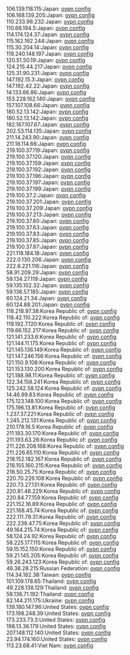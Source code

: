 106.139.118.115:Japan: [ovpn config](vpn/106_139_118_115.ovpn)  
106.168.139.205:Japan: [ovpn config](vpn/106_168_139_205.ovpn)  
110.233.98.232:Japan: [ovpn config](vpn/110_233_98_232.ovpn)  
110.66.194.5:Japan: [ovpn config](vpn/110_66_194_5.ovpn)  
114.174.124.37:Japan: [ovpn config](vpn/114_174_124_37.ovpn)  
115.162.192.244:Japan: [ovpn config](vpn/115_162_192_244.ovpn)  
115.30.204.14:Japan: [ovpn config](vpn/115_30_204_14.ovpn)  
119.240.148.197:Japan: [ovpn config](vpn/119_240_148_197.ovpn)  
120.51.50.19:Japan: [ovpn config](vpn/120_51_50_19.ovpn)  
124.215.44.217:Japan: [ovpn config](vpn/124_215_44_217.ovpn)  
125.31.90.231:Japan: [ovpn config](vpn/125_31_90_231.ovpn)  
147.192.15.3:Japan: [ovpn config](vpn/147_192_15_3.ovpn)  
147.192.42.22:Japan: [ovpn config](vpn/147_192_42_22.ovpn)  
14.133.66.86:Japan: [ovpn config](vpn/14_133_66_86.ovpn)  
153.228.162.140:Japan: [ovpn config](vpn/153_228_162_140.ovpn)  
157.107.108.66:Japan: [ovpn config](vpn/157_107_108_66.ovpn)  
180.52.13.142:Japan: [ovpn config](vpn/180_52_13_142.ovpn)  
180.52.13.142:Japan: [ovpn config](vpn/180_52_13_142.ovpn)  
182.167.107.67:Japan: [ovpn config](vpn/182_167_107_67.ovpn)  
202.53.114.135:Japan: [ovpn config](vpn/202_53_114_135.ovpn)  
211.14.243.90:Japan: [ovpn config](vpn/211_14_243_90.ovpn)  
211.18.114.66:Japan: [ovpn config](vpn/211_18_114_66.ovpn)  
219.100.37.119:Japan: [ovpn config](vpn/219_100_37_119.ovpn)  
219.100.37.120:Japan: [ovpn config](vpn/219_100_37_120.ovpn)  
219.100.37.159:Japan: [ovpn config](vpn/219_100_37_159.ovpn)  
219.100.37.192:Japan: [ovpn config](vpn/219_100_37_192.ovpn)  
219.100.37.196:Japan: [ovpn config](vpn/219_100_37_196.ovpn)  
219.100.37.197:Japan: [ovpn config](vpn/219_100_37_197.ovpn)  
219.100.37.199:Japan: [ovpn config](vpn/219_100_37_199.ovpn)  
219.100.37.2:Japan: [ovpn config](vpn/219_100_37_2.ovpn)  
219.100.37.201:Japan: [ovpn config](vpn/219_100_37_201.ovpn)  
219.100.37.209:Japan: [ovpn config](vpn/219_100_37_209.ovpn)  
219.100.37.213:Japan: [ovpn config](vpn/219_100_37_213.ovpn)  
219.100.37.60:Japan: [ovpn config](vpn/219_100_37_60.ovpn)  
219.100.37.63:Japan: [ovpn config](vpn/219_100_37_63.ovpn)  
219.100.37.83:Japan: [ovpn config](vpn/219_100_37_83.ovpn)  
219.100.37.85:Japan: [ovpn config](vpn/219_100_37_85.ovpn)  
219.100.37.87:Japan: [ovpn config](vpn/219_100_37_87.ovpn)  
221.118.184.18:Japan: [ovpn config](vpn/221_118_184_18.ovpn)  
222.0.130.206:Japan: [ovpn config](vpn/222_0_130_206.ovpn)  
222.6.221.116:Japan: [ovpn config](vpn/222_6_221_116.ovpn)  
58.91.209.29:Japan: [ovpn config](vpn/58_91_209_29.ovpn)  
59.134.27.119:Japan: [ovpn config](vpn/59_134_27_119.ovpn)  
59.135.102.32:Japan: [ovpn config](vpn/59_135_102_32.ovpn)  
59.136.57.185:Japan: [ovpn config](vpn/59_136_57_185.ovpn)  
60.124.21.34:Japan: [ovpn config](vpn/60_124_21_34.ovpn)  
60.124.88.201:Japan: [ovpn config](vpn/60_124_88_201.ovpn)  
118.218.97.38:Korea Republic of: [ovpn config](vpn/118_218_97_38.ovpn)  
118.42.110.222:Korea Republic of: [ovpn config](vpn/118_42_110_222.ovpn)  
119.192.7.120:Korea Republic of: [ovpn config](vpn/119_192_7_120.ovpn)  
119.66.152.217:Korea Republic of: [ovpn config](vpn/119_66_152_217.ovpn)  
121.141.233.6:Korea Republic of: [ovpn config](vpn/121_141_233_6.ovpn)  
121.144.11.175:Korea Republic of: [ovpn config](vpn/121_144_11_175.ovpn)  
121.145.136.149:Korea Republic of: [ovpn config](vpn/121_145_136_149.ovpn)  
121.147.246.156:Korea Republic of: [ovpn config](vpn/121_147_246_156.ovpn)  
121.150.9.108:Korea Republic of: [ovpn config](vpn/121_150_9_108.ovpn)  
121.153.130.200:Korea Republic of: [ovpn config](vpn/121_153_130_200.ovpn)  
121.188.98.11:Korea Republic of: [ovpn config](vpn/121_188_98_11.ovpn)  
122.34.158.241:Korea Republic of: [ovpn config](vpn/122_34_158_241.ovpn)  
125.242.58.124:Korea Republic of: [ovpn config](vpn/125_242_58_124.ovpn)  
14.46.99.83:Korea Republic of: [ovpn config](vpn/14_46_99_83.ovpn)  
175.123.148.100:Korea Republic of: [ovpn config](vpn/175_123_148_100.ovpn)  
175.196.13.81:Korea Republic of: [ovpn config](vpn/175_196_13_81.ovpn)  
1.237.37.221:Korea Republic of: [ovpn config](vpn/1_237_37_221.ovpn)  
1.245.212.131:Korea Republic of: [ovpn config](vpn/1_245_212_131.ovpn)  
210.178.16.5:Korea Republic of: [ovpn config](vpn/210_178_16_5.ovpn)  
211.183.30.170:Korea Republic of: [ovpn config](vpn/211_183_30_170.ovpn)  
211.193.63.26:Korea Republic of: [ovpn config](vpn/211_193_63_26.ovpn)  
211.226.208.168:Korea Republic of: [ovpn config](vpn/211_226_208_168.ovpn)  
211.226.65.110:Korea Republic of: [ovpn config](vpn/211_226_65_110.ovpn)  
218.152.182.167:Korea Republic of: [ovpn config](vpn/218_152_182_167.ovpn)  
218.155.160.215:Korea Republic of: [ovpn config](vpn/218_155_160_215.ovpn)  
218.50.25.75:Korea Republic of: [ovpn config](vpn/218_50_25_75.ovpn)  
220.70.226.108:Korea Republic of: [ovpn config](vpn/220_70_226_108.ovpn)  
220.73.27.131:Korea Republic of: [ovpn config](vpn/220_73_27_131.ovpn)  
220.81.48.229:Korea Republic of: [ovpn config](vpn/220_81_48_229.ovpn)  
220.84.77.159:Korea Republic of: [ovpn config](vpn/220_84_77_159.ovpn)  
221.152.16.89:Korea Republic of: [ovpn config](vpn/221_152_16_89.ovpn)  
221.168.45.74:Korea Republic of: [ovpn config](vpn/221_168_45_74.ovpn)  
222.111.79.31:Korea Republic of: [ovpn config](vpn/222_111_79_31.ovpn)  
222.239.47.75:Korea Republic of: [ovpn config](vpn/222_239_47_75.ovpn)  
49.164.215.74:Korea Republic of: [ovpn config](vpn/49_164_215_74.ovpn)  
58.124.24.92:Korea Republic of: [ovpn config](vpn/58_124_24_92.ovpn)  
58.225.177.115:Korea Republic of: [ovpn config](vpn/58_225_177_115.ovpn)  
59.15.152.150:Korea Republic of: [ovpn config](vpn/59_15_152_150.ovpn)  
59.21.145.205:Korea Republic of: [ovpn config](vpn/59_21_145_205.ovpn)  
59.26.243.123:Korea Republic of: [ovpn config](vpn/59_26_243_123.ovpn)  
46.38.28.215:Russian Federation: [ovpn config](vpn/46_38_28_215.ovpn)  
114.34.182.38:Taiwan: [ovpn config](vpn/114_34_182_38.ovpn)  
101.109.178.65:Thailand: [ovpn config](vpn/101_109_178_65.ovpn)  
49.228.138.129:Thailand: [ovpn config](vpn/49_228_138_129.ovpn)  
58.136.71.192:Thailand: [ovpn config](vpn/58_136_71_192.ovpn)  
82.144.211.175:Ukraine: [ovpn config](vpn/82_144_211_175.ovpn)  
139.180.147.96:United States: [ovpn config](vpn/139_180_147_96.ovpn)  
173.198.248.39:United States: [ovpn config](vpn/173_198_248_39.ovpn)  
173.233.73.3:United States: [ovpn config](vpn/173_233_73_3.ovpn)  
198.13.36.179:United States: [ovpn config](vpn/198_13_36_179.ovpn)  
207.148.112.140:United States: [ovpn config](vpn/207_148_112_140.ovpn)  
23.94.174.160:United States: [ovpn config](vpn/23_94_174_160.ovpn)  
113.23.68.41:Viet Nam: [ovpn config](vpn/113_23_68_41.ovpn)  
